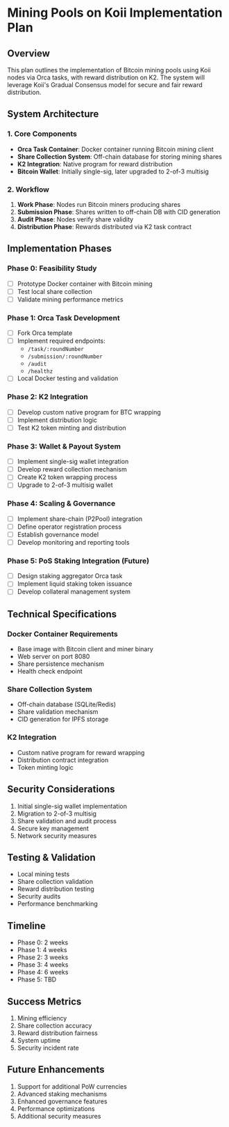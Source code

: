 # Mining Pools on Koii Implementation Plan

## Overview
This plan outlines the implementation of Bitcoin mining pools using Koii nodes via Orca tasks, with reward distribution on K2. The system will leverage Koii's Gradual Consensus model for secure and fair reward distribution.

## System Architecture

### 1. Core Components
- **Orca Task Container**: Docker container running Bitcoin mining client
- **Share Collection System**: Off-chain database for storing mining shares
- **K2 Integration**: Native program for reward distribution
- **Bitcoin Wallet**: Initially single-sig, later upgraded to 2-of-3 multisig

### 2. Workflow
1. **Work Phase**: Nodes run Bitcoin miners producing shares
2. **Submission Phase**: Shares written to off-chain DB with CID generation
3. **Audit Phase**: Nodes verify share validity
4. **Distribution Phase**: Rewards distributed via K2 task contract

## Implementation Phases

### Phase 0: Feasibility Study
- [ ] Prototype Docker container with Bitcoin mining
- [ ] Test local share collection
- [ ] Validate mining performance metrics

### Phase 1: Orca Task Development
- [ ] Fork Orca template
- [ ] Implement required endpoints:
  - `/task/:roundNumber`
  - `/submission/:roundNumber`
  - `/audit`
  - `/healthz`
- [ ] Local Docker testing and validation

### Phase 2: K2 Integration
- [ ] Develop custom native program for BTC wrapping
- [ ] Implement distribution logic
- [ ] Test K2 token minting and distribution

### Phase 3: Wallet & Payout System
- [ ] Implement single-sig wallet integration
- [ ] Develop reward collection mechanism
- [ ] Create K2 token wrapping process
- [ ] Upgrade to 2-of-3 multisig wallet

### Phase 4: Scaling & Governance
- [ ] Implement share-chain (P2Pool) integration
- [ ] Define operator registration process
- [ ] Establish governance model
- [ ] Develop monitoring and reporting tools

### Phase 5: PoS Staking Integration (Future)
- [ ] Design staking aggregator Orca task
- [ ] Implement liquid staking token issuance
- [ ] Develop collateral management system

## Technical Specifications

### Docker Container Requirements
- Base image with Bitcoin client and miner binary
- Web server on port 8080
- Share persistence mechanism
- Health check endpoint

### Share Collection System
- Off-chain database (SQLite/Redis)
- Share validation mechanism
- CID generation for IPFS storage

### K2 Integration
- Custom native program for reward wrapping
- Distribution contract integration
- Token minting logic

## Security Considerations
1. Initial single-sig wallet implementation
2. Migration to 2-of-3 multisig
3. Share validation and audit process
4. Secure key management
5. Network security measures

## Testing & Validation
- Local mining tests
- Share collection validation
- Reward distribution testing
- Security audits
- Performance benchmarking

## Timeline
- Phase 0: 2 weeks
- Phase 1: 4 weeks
- Phase 2: 3 weeks
- Phase 3: 4 weeks
- Phase 4: 6 weeks
- Phase 5: TBD

## Success Metrics
1. Mining efficiency
2. Share collection accuracy
3. Reward distribution fairness
4. System uptime
5. Security incident rate

## Future Enhancements
1. Support for additional PoW currencies
2. Advanced staking mechanisms
3. Enhanced governance features
4. Performance optimizations
5. Additional security measures
